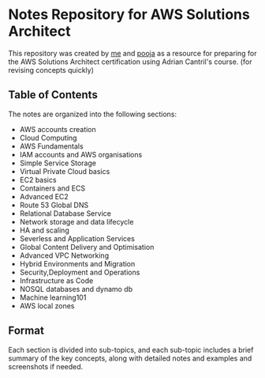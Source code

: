 # Notes Repository for AWS Solutions Architect

This repository was created by [me](https://github.com/Pavan-Nambi) and [pooja](https://github.com/pooja-1405) as a resource for preparing for the AWS Solutions Architect certification using Adrian Cantril's course. (for revising concepts quickly)

## Table of Contents

The notes are organized into the following sections:
 
 - AWS accounts creation
 - Cloud Computing
 - AWS Fundamentals
 - IAM accounts and AWS organisations
 - Simple Service Storage
 - Virtual Private Cloud basics
 - EC2 basics
 - Containers and ECS
 - Advanced EC2
 - Route 53 Global DNS
 - Relational Database Service
 - Network storage and data lifecycle
 - HA and scaling
 - Severless and Application Services
 - Global Content Delivery and Optimisation
 - Advanced VPC Networking
 - Hybrid Environments and Migration
 - Security,Deployment and Operations
 - Infrastructure as Code
 - NOSQL databases and dynamo db
 - Machine learning101
 - AWS local zones

## Format

Each section is divided into sub-topics, and each sub-topic includes a brief summary of the key concepts, along with detailed notes and examples and screenshots if needed.
